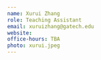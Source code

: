 ```yaml
---
name: Xurui Zhang
role: Teaching Assistant
email: xuruizhang@gatech.edu
website: 
office-hours: TBA
photo: xurui.jpeg
---
```

